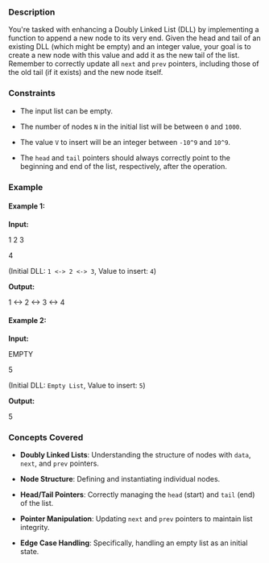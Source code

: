 ### Description
You're tasked with enhancing a Doubly Linked List (DLL) by implementing a function to append a new node to its very end. Given the head and tail of an existing DLL (which might be empty) and an integer value, your goal is to create a new node with this value and add it as the new tail of the list. Remember to correctly update all `next` and `prev` pointers, including those of the old tail (if it exists) and the new node itself.

### Constraints
*   The input list can be empty.
*   The number of nodes `N` in the initial list will be between `0` and `1000`.
*   The value `V` to insert will be an integer between `-10^9` and `10^9`.
*   The `head` and `tail` pointers should always correctly point to the beginning and end of the list, respectively, after the operation.

### Example
#### Example 1:
**Input:**

1 2 3
4

(Initial DLL: `1 <-> 2 <-> 3`, Value to insert: `4`)

**Output:**

1 <-> 2 <-> 3 <-> 4


#### Example 2:
**Input:**

EMPTY
5

(Initial DLL: `Empty List`, Value to insert: `5`)

**Output:**

5


### Concepts Covered
*   **Doubly Linked Lists**: Understanding the structure of nodes with `data`, `next`, and `prev` pointers.
*   **Node Structure**: Defining and instantiating individual nodes.
*   **Head/Tail Pointers**: Correctly managing the `head` (start) and `tail` (end) of the list.
*   **Pointer Manipulation**: Updating `next` and `prev` pointers to maintain list integrity.
*   **Edge Case Handling**: Specifically, handling an empty list as an initial state.